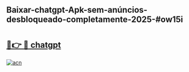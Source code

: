 ## Baixar-chatgpt-Apk-sem-anúncios-desbloqueado-completamente-2025-#ow15i

# <h2><a href="https://ainizakaria.my?title=chatgpt&ref=22M">🔗👉 🔴 chatgpt</a></h2>

[![acn](https://github.com/user-attachments/assets/0f9c940e-d8b0-45ae-aac7-cd30a18b3e1c)](https://ainizakaria.my?title=chatgpt&ref=22M)

